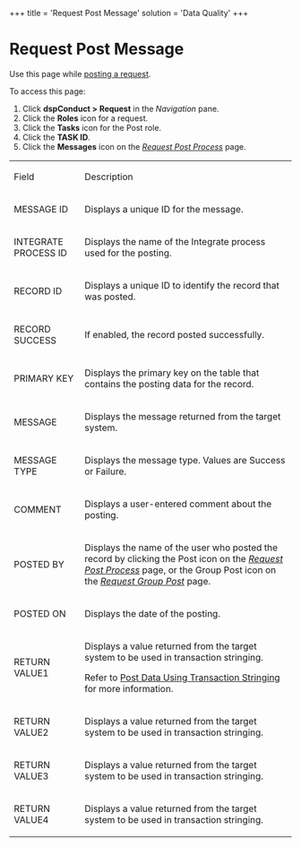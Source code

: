 +++
title = 'Request Post Message'
solution = 'Data Quality'
+++

# Request Post Message

<div class="use">

Use this page while [posting a
request](../Use_Cases/Post_a_Request.htm#Post_a_Request).

</div>

To access this page:

1.  Click <span style="font-weight: bold;">dspConduct \> Request</span>
    in the <span style="font-style: italic;">Navigation</span> pane.
2.  Click the <span style="font-weight: bold;">Roles</span> icon for a
    request.
3.  Click the <span style="font-weight: bold;">Tasks</span> icon for the
    Post role.
4.  Click the <span style="font-weight: bold;">TASK ID</span>.
5.  Click the <span style="font-weight: bold;">Messages</span> icon on
    the <span style="font-style: italic;">[Request Post
    Process](Request_Post_Process.htm)</span> page.

<table>
<tbody>
<tr class="odd">
<td><p>Field</p></td>
<td><p>Description</p></td>
</tr>
<tr class="even">
<td><p>MESSAGE ID</p></td>
<td><p>Displays a unique ID for the message.</p></td>
</tr>
<tr class="odd">
<td><p>INTEGRATE PROCESS ID</p></td>
<td><p>Displays the name of the Integrate process used for the posting.</p></td>
</tr>
<tr class="even">
<td><p>RECORD ID</p></td>
<td><p>Displays a unique ID to identify the record that was posted.</p></td>
</tr>
<tr class="odd">
<td><p>RECORD SUCCESS</p></td>
<td><p>If enabled, the record posted successfully.</p></td>
</tr>
<tr class="even">
<td><p>PRIMARY KEY</p></td>
<td><p>Displays the primary key on the table that contains the posting data for the record.</p></td>
</tr>
<tr class="odd">
<td><p>MESSAGE</p></td>
<td><p>Displays the message returned from the target system.</p></td>
</tr>
<tr class="even">
<td><p>MESSAGE TYPE</p></td>
<td><p>Displays the message type. Values are Success or Failure.</p></td>
</tr>
<tr class="odd">
<td><p>COMMENT</p></td>
<td><p>Displays a user-entered comment about the posting.</p></td>
</tr>
<tr class="even">
<td><p>POSTED BY</p></td>
<td><p>Displays the name of the user who posted the record by clicking the Post icon on the <span style="font-style: italic;"><a href="Request_Post_Process.htm">Request Post Process</a></span> page, or the Group Post icon on the<span style="font-style: italic;"> <a href="Request_Group_Post.htm">Request Group Post</a></span> page.</p></td>
</tr>
<tr class="odd">
<td><p>POSTED ON</p></td>
<td><p>Displays the date of the posting.</p></td>
</tr>
<tr class="even">
<td><p>RETURN VALUE1</p></td>
<td><p>Displays a value returned from the target system to be used in transaction stringing.</p>
<p>Refer to <a href="../../../Platform/Integrate/Use_Cases/Post_Data_Using_Transaction_Stringing.htm">Post Data Using Transaction Stringing</a> for more information.</p></td>
</tr>
<tr class="odd">
<td><p>RETURN VALUE2</p></td>
<td><p>Displays a value returned from the target system to be used in transaction stringing.</p></td>
</tr>
<tr class="even">
<td><p>RETURN VALUE3</p></td>
<td><p>Displays a value returned from the target system to be used in transaction stringing.</p></td>
</tr>
<tr class="odd">
<td><p>RETURN VALUE4</p></td>
<td><p>Displays a value returned from the target system to be used in transaction stringing.</p></td>
</tr>
</tbody>
</table>
